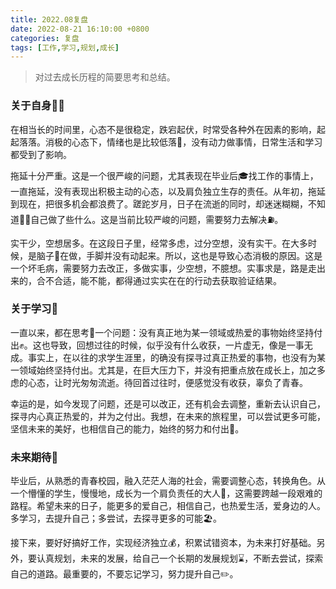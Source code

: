 ```yaml
---
title: 2022.08复盘
date: 2022-08-21 16:10:00 +0800
categories: 复盘
tags: [工作,学习,规划,成长]
---
```


> 对过去成长历程的简要思考和总结。  <!-- more -->

### 关于自身🤵‍♂️

在相当长的时间里，心态不是很稳定，跌宕起伏，时常受各种外在因素的影响，起起落落。消极的心态下，情绪也是比较低落🙍，没有动力做事情，日常生活和学习都受到了影响。

拖延十分严重。这是一个很严峻的问题，尤其表现在毕业后🎓找工作的事情上，一直拖延，没有表现出积极主动的心态，以及肩负独立生存的责任。从年初，拖延到现在，把很多机会都浪费了。蹉跎岁月，日子在流逝的同时，却迷迷糊糊，不知道🤷‍♀️自己做了些什么。这是当前比较严峻的问题，需要努力去解决⛽️。

实干少，空想居多。在这段日子里，经常多虑，过分空想，没有实干。在大多时候，是脑子🧠在做，手脚并没有动起来。所以，这也是导致心态消极的原因。这是一个坏毛病，需要努力去改正，多做实事，少空想，不臆想。实事求是，路是走出来的，合不合适，能不能，都得通过实实在在的行动去获取验证结果。

### 关于学习📖

一直以来，都在思考🤔一个问题：没有真正地为某一领域或热爱的事物始终坚持付出✊。这也导致，回想过往的时候，似乎没有什么收获，一片虚无，像是一事无成。事实上，在以往的求学生涯里，的确没有探寻过真正热爱的事物，也没有为某一领域始终坚持付出。尤其是，在巨大压力下，并没有把重点放在成长上，加之多虑的心态，让时光匆匆流逝。待回首过往时，便感觉没有收获，辜负了青春。

幸运的是，如今发现了问题，还是可以改正，还有机会去调整，重新去认识自己，探寻内心真正热爱的，并为之付出。我想，在未来的旅程里，可以尝试更多可能，坚信未来的美好，也相信自己的能力，始终的努力和付出💪。

### 未来期待🎈

毕业后，从熟悉的青春校园，融入茫茫人海的社会，需要调整心态，转换角色。从一个懵懂的学生，慢慢地，成长为一个肩负责任的大人👨，这需要跨越一段艰难的路程。希望未来的日子，能更多的爱自己，相信自己，也热爱生活，爱身边的人。多学习，去提升自己；多尝试，去探寻更多的可能🏖️。

接下来，要好好搞好工作，实现经济独立💰，积累试错资本，为未来打好基础。另外，要认真规划，未来的发展，给自己一个长期的发展规划⌛️，不断去尝试，探索自己的道路。最重要的，不要忘记学习，努力提升自己✏️。

